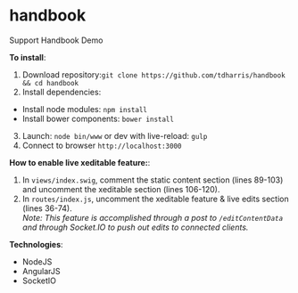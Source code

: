 # handbook
Support Handbook Demo

<b>To install</b>:

1. Download repository:`git clone https://github.com/tdharris/handbook && cd handbook`
2. Install dependencies:
  * Install node modules: `npm install`
  * Install bower components: `bower install`
3. Launch: `node bin/www` or dev with live-reload: `gulp`
4. Connect to browser `http://localhost:3000`

<b>How to enable live xeditable feature:</b>:

1. In `views/index.swig`, comment the static content section (lines 89-103) and uncomment the xeditable section (lines 106-120).
2. In `routes/index.js`, uncomment the xeditable feature & live edits section (lines 36-74).
<br><i>Note: This feature is accomplished through a post to `/editContentData` and through Socket.IO to push out edits to connected clients.</i>

<b>Technologies</b>:
* NodeJS
* AngularJS
* SocketIO
